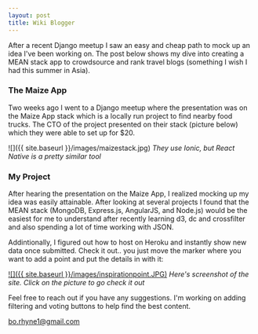 ```yaml
---
layout: post
title: Wiki Blogger
---
```


After a recent Django meetup I saw an easy and cheap path to mock up an idea I've been working on. The post below shows my dive into creating a MEAN stack app to crowdsource and rank travel blogs (something I wish I had this summer in Asia).

### The Maize App
Two weeks ago I went to a Django meetup where the presentation was on the Maize App stack which is a locally run project to find nearby food trucks. The CTO of the project presented on their stack (picture below) which they were able to set up for $20.

![]({{ site.baseurl }}/images/maizestack.jpg)
*They use Ionic, but React Native is a pretty similar tool*

### My Project
After hearing the presentation on the Maize App, I realized mocking up my idea was easily attainable. After looking at several projects I found that the MEAN stack (MongoDB, Express.js, AngularJS, and Node.js) would be the easiest for me to understand after recently learning d3, dc and crossfilter and also spending a lot of time working with JSON.

Addintionally, I figured out how to host on Heroku and instantly show new data once submitted. Check it out.. you just move the marker where you want to add a point and put the details in with it:

<a href="https://crowdmap.herokuapp.com/">![]({{ site.baseurl }}/images/inspirationpoint.JPG)</a>
*Here's screenshot of the site. Click on the picture to go check it out*

Feel free to reach out if you have any suggestions. I'm working on adding filtering and voting buttons to help find the best content.

[bo.rhyne1@gmail.com](mailto:bo.rhyne1@gmail.com)

